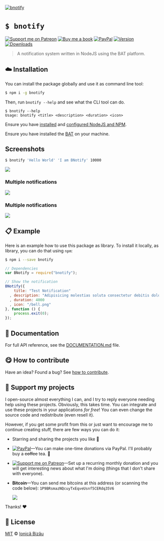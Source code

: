 
[![bnotify](http://i.imgur.com/GDWvTpp.png)](#)

# `$ bnotify`

 [![Support me on Patreon][badge_patreon]][patreon] [![Buy me a book][badge_amazon]][amazon] [![PayPal][badge_paypal_donate]][paypal-donations] [![Version](https://img.shields.io/npm/v/bnotify.svg)](https://www.npmjs.com/package/bnotify) [![Downloads](https://img.shields.io/npm/dt/bnotify.svg)](https://www.npmjs.com/package/bnotify)

> A notification system written in NodeJS using the BAT platform.

## :cloud: Installation

You can install the package globally and use it as command line tool:


```sh
$ npm i -g bnotify
```


Then, run `bnotify --help` and see what the CLI tool can do.


```
$ bnotify --help
Usage: bnotify <title> <description> <duration> <icon>
```


Ensure you have [installed](https://github.com/IonicaBizau/dotfiles#applications) and [configured NodeJS and NPM](https://github.com/IonicaBizau/dotfiles#npm-config).


Ensure you have installed the [BAT](https://github.com/IonicaBizau/bat#installation) on your machine.

## Screenshots
```sh
$ bnotify 'Hello World' 'I am BNotify' 10000
```
![](http://i.imgur.com/kzaJa58.png)

### Multiple notifications
![](http://i.imgur.com/nnHdnDu.png)

### Multiple notifications
![](http://i.imgur.com/nnHdnDu.png)


## :clipboard: Example


Here is an example how to use this package as library. To install it locally, as library, you can do that using `npm`:

```sh
$ npm i --save bnotify
```



```js
// Dependencies
var BNotify = require("bnotify");

// Show the notification
BNotify({
    title: "Test Notification"
  , description: "Adipisicing molestias soluta consectetur debitis doloribus. Doloremque amet temporibus suscipit quis ipsum vitae rerum ad iure nulla repellat iure molestias. Provident reiciendis veritatis doloribus maxime eum repellendus aut possimus ab!"
  , duration: 4000
  , icon: "/bell.png"
}, function () {
    process.exit(0);
});
```

## :memo: Documentation

For full API reference, see the [DOCUMENTATION.md][docs] file.

## :yum: How to contribute
Have an idea? Found a bug? See [how to contribute][contributing].


## :sparkling_heart: Support my projects

I open-source almost everything I can, and I try to reply everyone needing help using these projects. Obviously,
this takes time. You can integrate and use these projects in your applications *for free*! You can even change the source code and redistribute (even resell it).

However, if you get some profit from this or just want to encourage me to continue creating stuff, there are few ways you can do it:

 - Starring and sharing the projects you like :rocket:
 - [![PayPal][badge_paypal]][paypal-donations]—You can make one-time donations via PayPal. I'll probably buy a ~~coffee~~ tea. :tea:
 - [![Support me on Patreon][badge_patreon]][patreon]—Set up a recurring monthly donation and you will get interesting news about what I'm doing (things that I don't share with everyone).
 - **Bitcoin**—You can send me bitcoins at this address (or scanning the code below): `1P9BRsmazNQcuyTxEqveUsnf5CERdq35V6`

    ![](https://i.imgur.com/z6OQI95.png)

Thanks! :heart:



## :scroll: License

[MIT][license] © [Ionică Bizău][website]

[badge_patreon]: http://ionicabizau.github.io/badges/patreon.svg
[badge_amazon]: http://ionicabizau.github.io/badges/amazon.svg
[badge_paypal]: http://ionicabizau.github.io/badges/paypal.svg
[badge_paypal_donate]: http://ionicabizau.github.io/badges/paypal_donate.svg
[patreon]: https://www.patreon.com/ionicabizau
[amazon]: http://amzn.eu/hRo9sIZ
[paypal-donations]: https://www.paypal.com/cgi-bin/webscr?cmd=_s-xclick&hosted_button_id=RVXDDLKKLQRJW
[donate-now]: http://i.imgur.com/6cMbHOC.png

[license]: http://showalicense.com/?fullname=Ionic%C4%83%20Biz%C4%83u%20%3Cbizauionica%40gmail.com%3E%20(https%3A%2F%2Fionicabizau.net)&year=2015#license-mit
[website]: https://ionicabizau.net
[contributing]: /CONTRIBUTING.md
[docs]: /DOCUMENTATION.md
